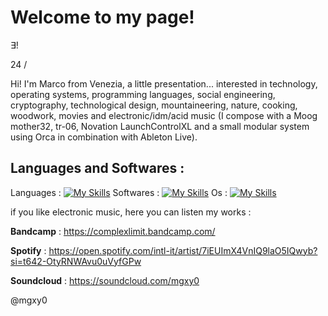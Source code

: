 # Welcome to my page!

∃!

24 / 

Hi! I'm Marco from Venezia, a little presentation... interested in technology, operating systems, programming languages, social engineering, cryptography, technological design, mountaineering, nature, cooking, woodwork, movies and electronic/idm/acid music (I compose with a Moog mother32, tr-06, Novation LaunchControlXL and a small modular system using Orca in combination with Ableton Live).

## Languages and Softwares :

Languages : [![My Skills](https://skillicons.dev/icons?i=bash,c,cpp,java,js,ruby,py,rust,powershell)](https://skillicons.dev)
Softwares : [![My Skills](https://skillicons.dev/icons?i=atom,git,github,ableton)](https://skillicons.dev)
Os : [![My Skills](https://skillicons.dev/icons?i=linux,bsd,debian,apple,windows)](https://skillicons.dev)


if you like electronic music, here you can listen my works : 

**Bandcamp** : https://complexlimit.bandcamp.com/

**Spotify** : https://open.spotify.com/intl-it/artist/7iEUImX4VnIQ9laO5IQwyb?si=t642-OtyRNWAvu0uVyfGPw

**Soundcloud** : https://soundcloud.com/mgxy0


@mgxy0 
